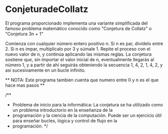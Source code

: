 # ConjeturadeCollatz
El programa  proporcionado implementa una variante simplificada del famoso problema matemático conocido como "Conjetura de Collatz" o "Conjetura 3n + 1"

Comienza con cualquier número entero positivo n.
Si n es par, divídelo entre 2.
Si n es impar, multiplícalo por 3 y súmale 1.
Repite el proceso con el nuevo valor de n, y continúa aplicando las mismas reglas.
La conjetura sostiene que, sin importar el valor inicial de n, eventualmente llegarás al número 1, y a partir de ahí seguirás obteniendo la secuencia 1, 4, 2, 1, 4, 2, y así sucesivamente en un bucle infinito.

** NOTA: Este programa tambien cuenta que numero entre 0 y n es el que hace mas pasos **


/**
* Problema de inicio para la informática: La conjetura se ha utilizado como un problema introductorio en la enseñanza de la       
* programación y la ciencia de la computación. Puede ser un ejercicio útil para enseñar bucles, lógica y control de flujo en la 
* programación.
*/
